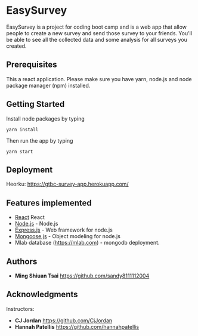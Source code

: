 # EasySurvey
EasySurvey is a project for coding boot camp and is a web app that allow people to create a new survey and send those survey to your friends. You'll be able to see all the collected data and some analysis for all surveys you created.

## Prerequisites
This a react application. Please make sure you have yarn, node.js and node package manager (npm) installed.


## Getting Started
Install node packages by typing
```javascripts
yarn install
```

Then run the app by typing
```javascripts
yarn start
```

## Deployment
Heorku: https://gtbc-survey-app.herokuapp.com/

## Features implemented
- [React](https://reactjs.org/) React
- [Node.js](https://nodejs.org/) - Node.js
- [Express.js](https://expressjs.com) - Web framework for node.js
- [Mongoose.js](https://mongoosejs.com) - Object modeling for node.js
- Mlab database (https://mlab.com) - mongodb deployment.

## Authors
- **Ming Shiuan Tsai** https://github.com/sandy8111112004

## Acknowledgments
Instructors:
- **CJ Jordan** https://github.com/CjJordan
- **Hannah Patellis** https://github.com/hannahpatellis